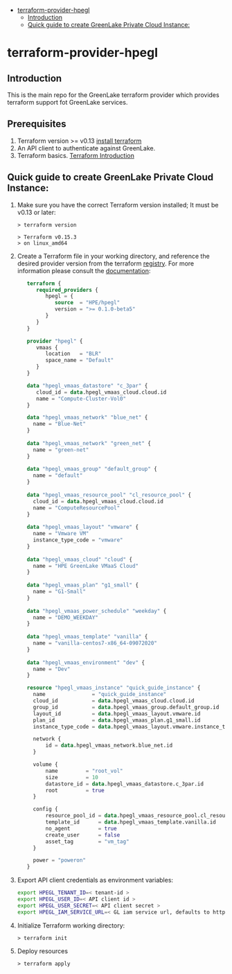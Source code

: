 - [terraform-provider-hpegl](#terraform-provider-hpegl)
  * [Introduction](#introduction)
  * [Quick guide to create GreenLake Private Cloud Instance:](#quick-guide-to-create-greenlake-private-cloud-instance)

# terraform-provider-hpegl

## Introduction

This is the main repo for the GreenLake terraform provider which provides terraform support fot GreenLake services.

## Prerequisites

1. Terraform version >= v0.13 [install terraform](https://learn.hashicorp.com/tutorials/terraform/install-cli)
1. An API client to authenticate against GreenLake.
1. Terraform basics. [Terraform Introduction](https://www.terraform.io/intro/index.html)

## Quick guide to create GreenLake Private Cloud Instance:

1. Make sure you have the correct Terraform version installed; It must be v0.13 or later:
   ```shell
   > terraform version
   
   > Terraform v0.15.3
   > on linux_amd64
   ```
   
1. Create a Terraform file in your working directory, and reference the desired provider version from the terraform [registry](https://registry.terraform.io/providers/HPE/hpegl/latest). For more information please consult the [documentation](docs/):
   ```terraform
      terraform {
         required_providers {
            hpegl = {
               source  = "HPE/hpegl"
               version = ">= 0.1.0-beta5"
            }
         }
      }

      provider "hpegl" {
         vmaas {
            location   = "BLR"
            space_name = "Default"
         }
      }

      data "hpegl_vmaas_datastore" "c_3par" {
         cloud_id = data.hpegl_vmaas_cloud.cloud.id
         name = "Compute-Cluster-Vol0"
      }

      data "hpegl_vmaas_network" "blue_net" {
        name = "Blue-Net"
      }
      
      data "hpegl_vmaas_network" "green_net" {
        name = "green-net"
      }
      
      data "hpegl_vmaas_group" "default_group" {
        name = "default"
      }
      
      data "hpegl_vmaas_resource_pool" "cl_resource_pool" {
        cloud_id = data.hpegl_vmaas_cloud.cloud.id
        name = "ComputeResourcePool"
      }
      
      data "hpegl_vmaas_layout" "vmware" {
        name = "Vmware VM"
        instance_type_code = "vmware"
      }
      
      data "hpegl_vmaas_cloud" "cloud" {
        name = "HPE GreenLake VMaaS Cloud"
      }
      
      data "hpegl_vmaas_plan" "g1_small" {
        name = "G1-Small"
      }
      
      data "hpegl_vmaas_power_schedule" "weekday" {
        name = "DEMO_WEEKDAY"
      }
      
      data "hpegl_vmaas_template" "vanilla" {
        name = "vanilla-centos7-x86_64-09072020"
      }
      
      data "hpegl_vmaas_environment" "dev" {
        name = "Dev"
      }
   
      resource "hpegl_vmaas_instance" "quick_guide_instance" {
        name               = "quick_guide_instance"
        cloud_id           = data.hpegl_vmaas_cloud.cloud.id
        group_id           = data.hpegl_vmaas_group.default_group.id
        layout_id          = data.hpegl_vmaas_layout.vmware.id
        plan_id            = data.hpegl_vmaas_plan.g1_small.id
        instance_type_code = data.hpegl_vmaas_layout.vmware.instance_type_code

        network {
            id = data.hpegl_vmaas_network.blue_net.id
        }

        volume {
            name         = "root_vol"
            size         = 10
            datastore_id = data.hpegl_vmaas_datastore.c_3par.id
            root         = true
        }

        config {
            resource_pool_id = data.hpegl_vmaas_resource_pool.cl_resource_pool.id
            template_id      = data.hpegl_vmaas_template.vanilla.id
            no_agent         = true
            create_user      = false
            asset_tag        = "vm_tag"
        }

        power = "poweron"
      }
   ```

1. Export API client credentials as environment variables:
   ```bash
   export HPEGL_TENANT_ID=< tenant-id >
   export HPEGL_USER_ID=< API client id >
   export HPEGL_USER_SECRET=< API client secret >
   export HPEGL_IAM_SERVICE_URL=< GL iam service url, defaults to https://client.greenlake.hpe.com/api/iam >
   ```
1. Initialize Terraform working directory:
   ```shell
   > terraform init
   ```
   
1. Deploy resources
   ```shell
   > terraform apply
   ```
